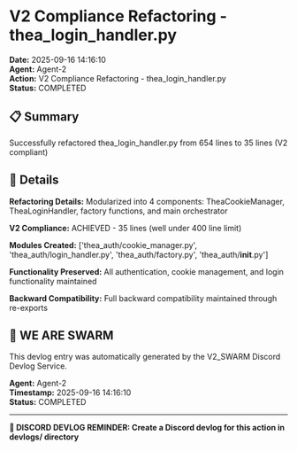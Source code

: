 # V2 Compliance Refactoring - thea_login_handler.py

**Date:** 2025-09-16 14:16:10  
**Agent:** Agent-2  
**Action:** V2 Compliance Refactoring - thea_login_handler.py  
**Status:** COMPLETED

## 📋 Summary

Successfully refactored thea_login_handler.py from 654 lines to 35 lines (V2 compliant)

## 🎯 Details

**Refactoring Details:** Modularized into 4 components: TheaCookieManager, TheaLoginHandler, factory functions, and main orchestrator

**V2 Compliance:** ACHIEVED - 35 lines (well under 400 line limit)

**Modules Created:** ['thea_auth/cookie_manager.py', 'thea_auth/login_handler.py', 'thea_auth/factory.py', 'thea_auth/__init__.py']

**Functionality Preserved:** All authentication, cookie management, and login functionality maintained

**Backward Compatibility:** Full backward compatibility maintained through re-exports

## 🐝 WE ARE SWARM

This devlog entry was automatically generated by the V2_SWARM Discord Devlog Service.

**Agent:** Agent-2  
**Timestamp:** 2025-09-16 14:16:10  
**Status:** COMPLETED

---

**📝 DISCORD DEVLOG REMINDER: Create a Discord devlog for this action in devlogs/ directory**
